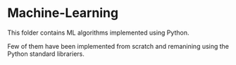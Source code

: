 # Machine-Learning
This folder contains ML algorithms implemented using Python.

Few of them have been implemented from scratch and remanining using the Python standard librariers.
